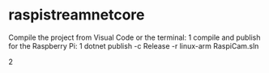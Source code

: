 # raspistreamnetcore

Compile the project from Visual Code or the terminal:
1
compile and publish for the Raspberry Pi:
1
dotnet publish -c Release -r linux-arm RaspiCam.sln

2 
